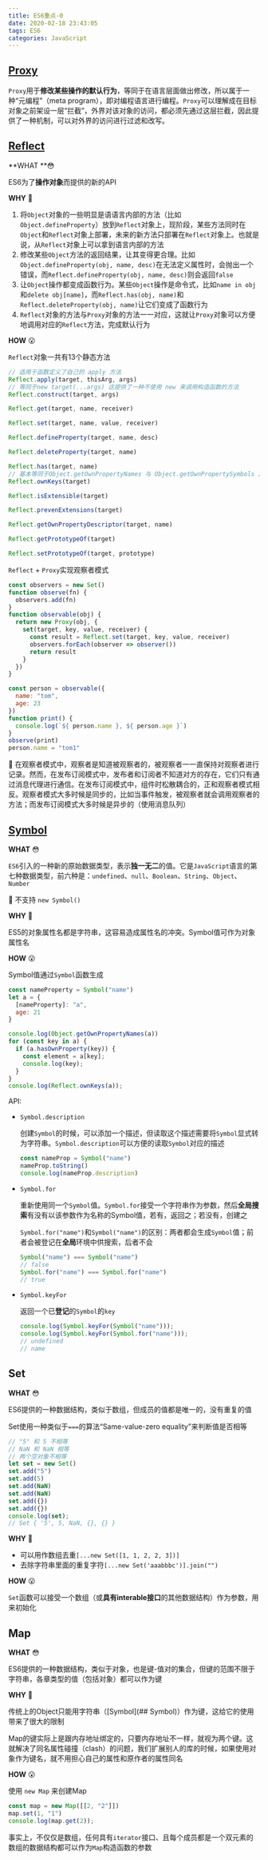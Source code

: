 ```yaml
---
title: ES6重点-0
date: 2020-02-18 23:43:05
tags: ES6
categories: JavaScript
---
```


## [Proxy](https://developer.mozilla.org/zh-CN/docs/Web/JavaScript/Reference/Global_Objects/Proxy)

`Proxy`用于**修改某些操作的默认行为**，等同于在语言层面做出修改，所以属于一种“元编程”（meta program），即对编程语言进行编程。`Proxy`可以理解成在目标对象之前架设一层“拦截”，外界对该对象的访问，都必须先通过这层拦截，因此提供了一种机制，可以对外界的访问进行过滤和改写。

## [Reflect](https://developer.mozilla.org/zh-CN/docs/Web/JavaScript/Reference/Global_Objects/Reflect)

**WHAT **😳

ES6为了**操作对象**而提供的新的API

**WHY**   🤔

1. 将`Object`对象的一些明显是语语言内部的方法（比如`Object.defineProperty`）放到`Reflect`对象上，现阶段，某些方法同时在`Object`和`Reflect`对象上部署，未来的新方法只部署在`Reflect`对象上。也就是说，从`Reflect`对象上可以拿到语言内部的方法
2. 修改某些`Object`方法的返回结果，让其变得更合理。比如`Object.defineProperty(obj, name, desc)`在无法定义属性时，会抛出一个错误，而`Reflect.defineProperty(obj, name, desc)`则会返回`false`
3. 让`Object`操作都变成函数行为。某些`Object`操作是命令式，比如`name in obj`和`delete obj[name]`，而`Reflect.has(obj, name)`和`Reflect.deleteProperty(obj, name)`让它们变成了函数行为
4. `Reflect`对象的方法与`Proxy`对象的方法一一对应，这就让`Proxy`对象可以方便地调用对应的`Reflect`方法，完成默认行为

**HOW**  😮

`Reflect`对象一共有13个静态方法

``` js
// 适用于函数定义了自己的 apply 方法
Reflect.apply(target, thisArg, args)
// 等同于new target(...args) 这提供了一种不使用 new 来调用构造函数的方法
Reflect.construct(target, args)

Reflect.get(target, name, receiver)

Reflect.set(target, name, value, receiver)

Reflect.defineProperty(target, name, desc)

Reflect.deleteProperty(target, name)

Reflect.has(target, name)
// 基本等同于Object.getOwnPropertyNames 与 Object.getOwnPropertySymbols 之和
Reflect.ownKeys(target)

Reflect.isExtensible(target)

Reflect.prevenExtensions(target)

Reflect.getOwnPropertyDescriptor(target, name)

Reflect.getPrototypeOf(target)

Reflect.setPrototypeOf(target, prototype)
```

`Reflect` + `Proxy`实现观察者模式

``` js
const observers = new Set()
function observe(fn) {
  observers.add(fn)
}
function observable(obj) {
  return new Proxy(obj, {
    set(target, key, value, receiver) {
      const result = Reflect.set(target, key, value, receiver)
      observers.forEach(observer => observer())
      return result
    }
  })
}

const person = observable({
  name: "tom",
  age: 23
})
function print() {
  console.log(`${ person.name }, ${ person.age }`)
}
observe(print)
person.name = "tom1" 
```

📣 在观察者模式中，观察者是知道被观察者的，被观察者一一直保持对观察者进行记录。然而，在发布订阅模式中，发布者和订阅者不知道对方的存在，它们只有通过消息代理进行通信。在发布订阅模式中，组件时松散耦合的，正和观察者模式相反。观察者模式大多时候是同步的，比如当事件触发，被观察者就会调用观察者的方法；而发布订阅模式大多时候是异步的（使用消息队列）

## [Symbol](https://developer.mozilla.org/zh-CN/docs/Web/JavaScript/Reference/Global_Objects/Symbol)

**WHAT** 😳

`ES6`引入的一种新的原始数据类型，表示**独一无二**的值。它是`JavaScript`语言的第七种数据类型，前六种是：`undefined`、`null`、`Boolean`、`String`、`Object`、`Number`

📣 不支持 `new Symbol()`

**WHY**   🤔

ES5的对象属性名都是字符串，这容易造成属性名的冲突。Symbol值可作为对象属性名

**HOW**   😮

Symbol值通过`Symbol`函数生成

``` js
const nameProperty = Symbol("name")
let a = {
  [nameProperty]: "a",
  age: 21
}

console.log(Object.getOwnPropertyNames(a))
for (const key in a) {
  if (a.hasOwnProperty(key)) {
    const element = a[key];
    console.log(key);
  }
}
console.log(Reflect.ownKeys(a));
```

API:

- `Symbol.description`

  创建`Symbol`的时候，可以添加一个描述，但读取这个描述需要将`Symbol`显式转为字符串。`Symbol.description`可以方便的读取`Symbol`对应的描述

  ```js
  const nameProp = Symbol("name")
  nameProp.toString()
  console.log(nameProp.description)
  ```

- `Symbol.for`

  重新使用同一个`Symbol`值。`Symbol.for`接受一个字符串作为参数，然后**全局搜索**有没有以该参数作为名称的Symbol值，若有，返回之；若没有，创建之

  `Symbol.for("name")`和`Symbol("name")`的区别：两者都会生成`Symbol`值；前者会被登记在**全局**环境中供搜索，后者不会

  ```js
  Symbol("name") === Symbol("name")
  // false
  Symbol.for("name") === Symbol.for("name")
  // true
  ```

- `Symbol.keyFor`

  返回一个已**登记**的`Symbol`的`key`

  ```js
  console.log(Symbol.keyFor(Symbol("name")));
  console.log(Symbol.keyFor(Symbol.for("name")));
  // undefined
  // name
  ```

## Set

**WHAT** 😳

ES6提供的一种数据结构，类似于数组，但成员的值都是唯一的，没有重复的值

Set使用一种类似于`===`的算法“Same-value-zero equality”来判断值是否相等

```js
// "5" 和 5 不相等
// NaN 和 NaN 相等
// 两个空对象不相等
let set = new Set()
set.add("5")
set.add(5)
set.add(NaN)
set.add(NaN)
set.add({})
set.add({})
console.log(set);
// Set { '5', 5, NaN, {}, {} }
```

**WHY**   🤔

- 可以用作数组去重`[...new Set([1, 1, 2, 2, 3])]`
- 去除字符串里面的重复字符`[...new Set('aaabbbc')].join("")`

**HOW**   😮

`Set`函数可以接受一个数组（或**具有interable接口**的其他数据结构）作为参数，用来初始化

## Map

**WHAT** 😳

ES6提供的一种数据结构，类似于对象，也是键-值对的集合，但键的范围不限于字符串，各章类型的值（包括对象）都可以作为键

**WHY**   🤔

传统上的Object只能用字符串（[Symbol](## Symbol)）作为键，这给它的使用带来了很大的限制

Map的键实际上是跟内存地址绑定的，只要内存地址不一样，就视为两个键。这就解决了同名属性碰撞（clash）的问题，我们扩展别人的库的时候，如果使用对象作为键名，就不用担心自己的属性和原作者的属性同名

**HOW**   😮

使用 `new Map` 来创建Map

``` js
const map = new Map([[2, "2"]])
map.set(1, "1")
console.log(map.get(2));
```

事实上，不仅仅是数组，任何具有`iterator`接口、且每个成员都是一个双元素的数组的数据结构都可以作为`Map`构造函数的参数